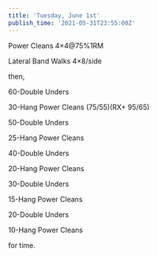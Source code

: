 ```yaml
---
title: 'Tuesday, June 1st'
publish_time: '2021-05-31T23:55:00Z'
---
```


Power Cleans 4×4\@75%1RM

Lateral Band Walks 4×8/side

then,

60-Double Unders

30-Hang Power Cleans (75/55)(RX+ 95/65)

50-Double Unders

25-Hang Power Cleans

40-Double Unders

20-Hang Power Cleans

30-Double Unders

15-Hang Power Cleans

20-Double Unders

10-Hang Power Cleans

for time.
